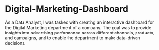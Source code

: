 # Digital-Marketing-Dashboard
As a Data Analyst, I was tasked with creating an interactive dashboard for the Digital Marketing department of a company. The goal was to provide insights into advertising performance across different channels, products, and campaigns, and to enable the department to make data-driven decisions.
